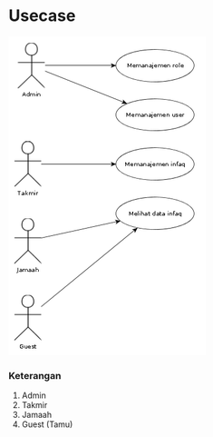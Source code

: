 # Usecase
![usecase](./images/usecase.png)

### Keterangan
1. Admin
2. Takmir
3. Jamaah
4. Guest (Tamu)